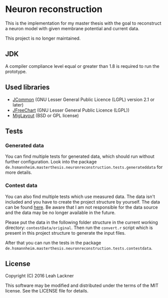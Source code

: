 # Neuron reconstruction

This is the implementation for my master thesis with the goal to reconstruct a neuron model with given membrane potential and current data.

This project is no longer maintained.

## JDK

A compiler compliance level equal or greater than 1.8 is required to run the prototype.

## Used libraries

- [JCommon][JCommon] (GNU Lesser General Public Licence (LGPL) version 2.1 or later)
- [JFreeChart][JFreeChart] (GNU Lesser General Public Licence (LGPL))
- [MigLayout][MigLayout] (BSD or GPL license)

## Tests

### Generated data
You can find multiple tests for generated data, which should run without further configuration. Look into the package `de.hsmannheim.masterthesis.neuronreconstruction.tests.generateddata` for more details.

### Contest data
You can also find multiple tests which use measured data. The data isn't included and you have to create the project structure by yourself.
The data can be found [here][competition2009].
Be aware that I am not responsible for the data source and the data may be no longer available in the future.

Please put the data in the following folder structure in the current working directory: `contestData/original`. Then run the `convert.r` script which is present in this project structure to generate the input files.

After that you can run the tests in the package `de.hsmannheim.masterthesis.neuronreconstruction.tests.contestdata`.

## License
Copyright (C)  2016 Leah Lackner

This software may be modified and distributed under the terms of the MIT license.  See the LICENSE file for details.


[JCommon]: http://www.jfree.org/jcommon/
[JFreeChart]: http://www.jfree.org/jfreechart/
[MigLayout]: http://www.miglayout.com/
[competition2009]: http://incf.org/community/competitions/archive/spike-time-prediction/2009  "Quantitative Single-Neuron Modeling 2009"
